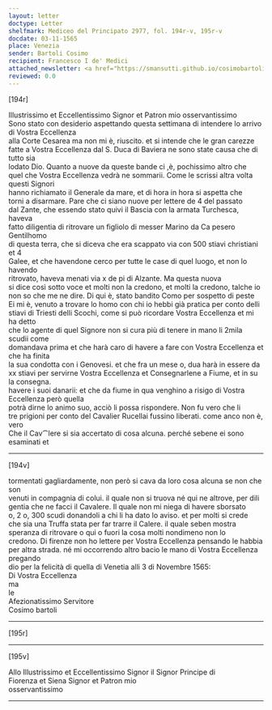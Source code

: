 ```yaml
---
layout: letter
doctype: Letter
shelfmark: Mediceo del Principato 2977, fol. 194r-v, 195r-v
docdate: 03-11-1565
place: Venezia
sender: Bartoli Cosimo
recipient: Francesco I de' Medici
attached_newsletter: <a href="https://smansutti.github.io/cosimobartoli/texts/3079_139/">3079_139</a>
reviewed: 0.0
---
```


[194r]  
  
  
Illustrissimo et Eccellentissimo Signor et Patron mio osservantissimo  
Sono stato con desiderio aspettando questa settimana di intendere lo arrivo di Vostra Eccellenza  
alla Corte Cesarea ma non mi è, riuscito. et si intende che le gran carezze  
fatte a Vostra Eccellenza dal S. Duca di Baviera ne sono state causa che di tutto sia  
lodato Dio. Quanto a nuove da queste bande ci ,è, pochissimo altro che  
quel che Vostra Eccellenza vedrà ne sommarii. Come le scrissi altra volta questi Signori  
hanno richiamato il Generale da mare, et di hora in hora si aspetta che  
torni a disarmare. Pare che ci siano nuove per lettere de 4 del passato  
dal Zante, che essendo stato quivi il Bascia con la armata Turchesca, haveva  
fatto diligentia di ritrovare un figliolo di messer Marino da Ca pesero Gentilhomo  
di questa terra, che si diceva che era scappato via con 500 stiavi christiani et 4  
Galee, et che havendone cerco per tutte le case di quel luogo, et non lo havendo  
ritrovato, haveva menati via x de pi di Alzante. Ma questa nuova  
si dice così sotto voce et molti non la credono, et molti la credono, talche io  
non so che me ne dire. Di qui è, stato bandito Como per sospetto di peste  
Ei mi è, venuto a trovare lo homo con chi io hebbi già pratica per conto delli  
stiavi di Triesti delli Scochi, come si può ricordare Vostra Eccellenza et mi ha detto  
che lo agente di quel Signore non si cura più di tenere in mano li 2mila scudii come  
domandava prima et che harà caro di havere a fare con Vostra Eccellenza et che ha finita  
la sua condotta con i Genovesi. et che fra un mese o, dua harà in essere da  
xx stiavi per servirne Vostra Eccellenza et Consegnarlene a Fiume, et in su la consegna.  
havere i suoi danarii: et che da fiume in qua venghino a risigo di Vostra Eccellenza però quella  
potrà dirne lo animo suo, acciò li possa rispondere. Non fu vero che li  
tre prigioni per conto del Cavalier Rucellai fussino liberati. come anco non è, vero  
Che il Cav⁀lere si sia accertato di cosa alcuna. perché sebene ei sono esaminati et  
  
---  

[194v]  
  
  
tormentati gagliardamente, non però si cava da loro cosa alcuna se non che son  
venuti in compagnia di colui. il quale non si truova né qui ne altrove, per dili  
gentia che ne facci il Cavalere. Il quale non mi niega di havere sborsato  
o, 2 o, 300 scudi donandoli a chi li ha dato lo aviso. et per molti si crede  
che sia una Truffa stata per far trarre il Calere. il quale seben mostra  
speranza di ritrovare o qui o fuori la cosa molti nondimeno non lo  
credono. Di firenze non ho lettere per Vostra Eccellenza pensando le habbia  
per altra strada. né mi occorrendo altro bacio le mano di Vostra Eccellenza pregando  
dio per la felicità di quella di Venetia alli 3 di Novembre 1565:  
Di Vostra Eccellenza  
ma  
le  
Afezionatissimo Servitore  
Cosimo bartoli  
  
---  

[195r]  
  
  
  
---  

[195v]  
  
  
Allo Illustrissimo et Eccellentissimo Signor il Signor Principe di  
Fiorenza et Siena Signor et Patron mio  
osservantissimo  
  
---  

